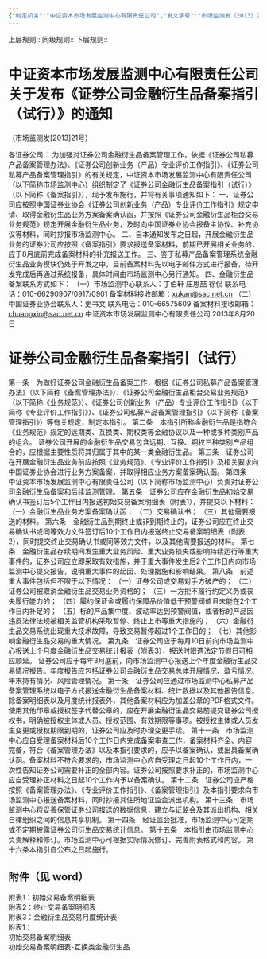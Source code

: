 ```yaml
---
{"‌‌‌‌制定机关":"中证资本市场发展监测中心有限责任公司","发文字号":"市场监测发〔2013〕21号","公布日期":"2013.08.20","施行日期":"2013.08.20","时效性":"现行有效","效力位阶":"行业规定","法规类别":"证券公司与业务管理","修改依据":null,"领域":null,"dg-publish":true,"created":"2023-08-11T21:32","updated":"2023-10-18T12:33","permalink":"/e/20130820/","dgPassFrontmatter":true}
---
```


上层规则:: 
同级规则::
下层规则::

# 中证资本市场发展监测中心有限责任公司关于发布《证券公司金融衍生品备案指引（试行）》的通知
（市场监测发[2013]21号）

各证券公司：
为加强对证券公司金融衍生品备案管理工作，依据《证券公司私募产品备案管理办法》、《证券公司创新业务（产品）专业评价工作指引》、《证券公司私募产品备案管理指引》的有关规定，中证资本市场发展监测中心有限责任公司（以下简称市场监测中心）组织制定了《证券公司金融衍生品备案指引（试行）》（以下简称《备案指引》），现予发布施行，并将有关事项通知如下：
一、证券公司应按照中国证券业协会《证券公司创新业务（产品）专业评价工作指引》规定申请、取得金融衍生品业务方案备案确认函，并按照《证券公司金融衍生品柜台交易业务规范》规定开展金融衍生品业务，及时向中国证券业协会报备主协议、补充协议等材料，同时抄报市场监测中心。 
二、自本通知发布之日起，开展金融衍生品业务的证券公司应按照《备案指引》要求报送备案材料，前期已开展相关业务的，应于8月底前完成备案材料的补充报送工作。 
三、鉴于私募产品备案管理系统金融衍生品业务模块仍处于开发之中，目前备案材料先以电子邮件方式进行报备，待开发完成后再通过系统报备，具体时间由市场监测中心另行通知。 
四、金融衍生品备案联系方式如下：
（一）市场监测中心联系人：丁伯轩 庄思喆 徐侃
联系电话：010-66290907/0917/0901
备案材料接收邮箱：xukan@sac.net.cn
（二）中国证券业协会联系人：史书文
联系电话：010-66575609
备案材料接收邮箱：chuangxin@sac.net.cn 
中证资本市场发展监测中心有限责任公司
2013年8月20日

# 证券公司金融衍生品备案指引（试行）
第一条　为做好证券公司金融衍生品备案工作，根据《证券公司私募产品备案管理办法》（以下简称《备案管理办法》）、《证券公司金融衍生品柜台交易业务规范》（以下简称《业务规范》）、《证券公司创新业务（产品）专业评价工作指引》（以下简称《专业评价工作指引》）、《证券公司私募产品备案管理指引》（以下简称《备案管理指引》）等有关规定，制定本指引。 
第二条　本指引所称金融衍生品是指符合《业务规范》规定的远期类、互换类、期权类等金融协议以及一种或多种类别产品的组合。
证券公司开展的金融衍生品交易包含远期、互换、期权三种类别产品组合的，应根据主要性质将其归属于其中的某一类金融衍生品。 
第三条　证券公司在开展金融衍生品业务前应按照《业务规范》、《专业评价工作指引》及相关要求向中国证券业协会进行业务方案备案，并取得相应业务方案备案确认函。 
第四条　中证资本市场发展监测中心有限责任公司（以下简称市场监测中心）负责对证券公司金融衍生品备案和后续监测管理。 
第五条　证券公司应在金融衍生品初始交易确认书签订后5个工作日内报送初始交易备案明细表（附表1），并提交以下材料：
（一）金融衍生品业务方案备案确认函；
（二）交易确认书；
（三）其他需要报送的材料。 
第六条　金融衍生品到期终止或非到期终止的，证券公司应在终止交易确认书或同等效力文件签订后10个工作日内报送终止交易备案明细表（附表2），同时提交终止交易确认书或同等效力文件，以及其他需要报送的材料。 
第七条　金融衍生品存续期间发生重大业务风险、重大业务损失或影响持续运行等重大事件的，证券公司应立即采取有效措施，并于重大事件发生后2个工作日内向市场监测中心提交报告，说明重大事件的起因、处理措施和影响结果。 
第八条　前述重大事件包括但不限于以下情况：
（一）证券公司或交易对手方破产的；
（二）证券公司被取消金融衍生品交易业务资格的；
（三）一方拒不履行约定义务或丧失履行能力的；
（四）履约保证金或履约保障品价值低于预警阀值且未能在2个工作日内补足的；
（五）标的产品集中度、波动率达到预警阀值，或者标的产品因违反法律法规被相关监管机构采取暂停、终止上市等重大措施的；
（六）金融衍生品交易系统出现重大技术故障，导致交易暂停超过1个工作日的；
（七）其他影响金融衍生品交易的重大情况。 
第九条　证券公司应于每月10日前向市场监测中心报送上个月度金融衍生品交易统计报表（附表3），报送时限遇法定节假日可相应顺延。
证券公司应于每年3月底前，向市场监测中心报送上个年度金融衍生品交易情况报告。年度报告应包括证券公司金融衍生品交易总体开展情况、盈亏情况、年末持有情况、风险管理情况。 
第十条　证券公司应通过市场监测中心私募产品备案管理系统以电子方式报送金融衍生品备案材料、统计数据以及其他报告信息。除备案明细表以及月度统计报表外，其他备案材料应为加盖公章的PDF格式文件。
使用其他印章或授权签字代替公章的，应在开展金融衍生品交易前提交证券公司授权书，明确被授权主体或人员、授权范围、有效期限等事项。被授权主体或人员发生变更或授权期限到期的，证券公司应及时办理变更手续。 
第十一条　市场监测中心应自受理备案材料后10个工作日内完成备案审查工作，备案材料齐全、内容完备，符合《备案管理办法》以及本指引要求的，应予以备案确认，或出具备案确认函。备案材料不符合要求的，市场监测中心应自受理之日起10个工作日内，一次性告知证券公司需要补正的全部内容。证券公司按照要求补正的，市场监测中心应自受理补正材料之日起10个工作内予以备案确认。 
第十二条　证券公司应严格按照《备案管理办法》、《专业评价工作指引》、《备案管理指引》及本指引要求向市场监测中心报送备案材料，同时抄报其住所地证监会派出机构。 
第十三条　市场监测中心将妥善保管证券公司报送的数据信息，建立与证监会及其派出机构、相关自律组织之间的信息共享机制。 
第十四条　经证监会批准，市场监测中心可定期或不定期披露证券公司衍生品交易统计信息。 
第十五条　本指引由市场监测中心负责解释和修订。市场监测中心可根据实际情况修订、完善附表格式和内容。 
第十六条本指引自公布之日起施行。

## 附件（见 word）
附表1：初始交易备案明细表  
附表2：终止交易备案明细表  
附表3：金融衍生品交易月度统计表  
附表1：  
初始交易备案明细表  
初始交易备案明细表-互换类金融衍生品